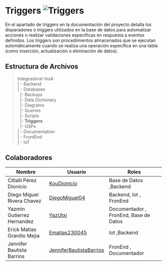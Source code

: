 # Triggers  ![Triggers](https://img.shields.io/badge/MongoDB-47A248?style=for-the-badge&logo=mongodb&logoColor=white)


 En el apartado de triggers en la documentación del proyecto detalla los disparadores o triggers utilizados en la base de datos para automatizar acciones o realizar validaciones específicas en respuesta a eventos definidos. Los triggers son procedimientos almacenados que se ejecutan automáticamente cuando se realiza una operación específica en una tabla (como inserción, actualización o eliminación de datos).



## Estructura de Archivos

>IntegradoraI-InsA<br>
>| - Backend <br>
>| - Databases<br>
>&nbsp;&nbsp;|- Backups<br>
>&nbsp;&nbsp;|- Data Dictionary<br>
>&nbsp;&nbsp;|- Diagrams<br>
>&nbsp;&nbsp;|- Queries<br>
>&nbsp;&nbsp;|- Scripts<br>
>&nbsp;&nbsp;|- **Triggers**<br>
>&nbsp;&nbsp;|- USPs<br>
>| - Documentation<br>
>| - FrontEnd<br>
>| - IoT

## Colaboradores

| Nombre                        | Usuario             | Roles |
|-------------------------------|---------------------|--------|
|  Citlalli Pérez Dionicio |      [KouDionicio](https://github.com/KouDionicio)  |  Base de Datos ,Backend      |
|  Diego Miguel Rivera Chavez | [DiegoMiguel04](https://github.com/DiegoMiguel04)       |  Backend, Iot , FronEnd     |
|  Yazmin Gutierrez Hernandez | [YazUtxj](https://github.com/YazUtxj)            | Documentador , FronEnd,  Base de Datos   |
|  Erick Matias Granillo Mejia | [Ematias230045](https://github.com/Ematias230045)            | Iot ,Backend     |
|  Jennifer Bautista Barrios |[JenniferBautistaBarrios](https://github.com/JenniferBautistaBarrios)            | FronEnd , Documentador      |